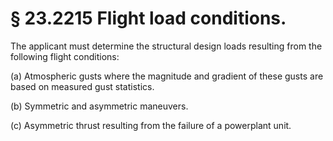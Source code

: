 # § 23.2215   Flight load conditions.

The applicant must determine the structural design loads resulting from the following flight conditions:


(a) Atmospheric gusts where the magnitude and gradient of these gusts are based on measured gust statistics.


(b) Symmetric and asymmetric maneuvers.


(c) Asymmetric thrust resulting from the failure of a powerplant unit.




